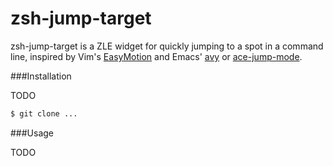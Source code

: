 # zsh-jump-target
zsh-jump-target is a ZLE widget for quickly jumping to a spot in a command line, inspired by Vim's [EasyMotion][easy-motion] and Emacs' [avy][avy] or [ace-jump-mode][ace-jump-mode].

[easy-motion]: https://github.com/easymotion/vim-easymotion
[avy]: https://github.com/abo-abo/avy
[ace-jump-mode]: https://github.com/winterTTr/ace-jump-mode

###Installation

TODO
```zsh
$ git clone ...
```

###Usage

TODO
